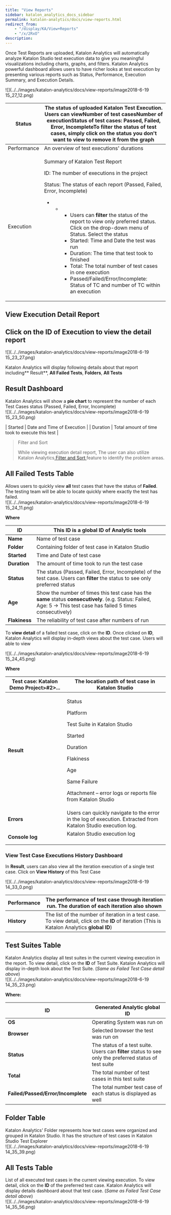 ```yaml
---
title: "View Reports" 
sidebar: katalon_analytics_docs_sidebar
permalink: katalon-analytics/docs/view-reports.html 
redirect_from:
    - "/display/KA/View+Reports"
    - "/x/2RxO"
description: 
---
```

Once Test Reports are uploaded, Katalon Analytics will automatically analyze Katalon Studio test execution data to give you meaningful visualizations including charts, graphs, and filters. Katalon Analytics powerful dashboard allows users to have richer looks at test execution by presenting various reports such as Status, Performance, Execution Summary, and Execution Details. 

![](../../images/katalon-analytics/docs/view-reports/image2018-6-19 15_27_12.png)

<table><thead><tr><th>Status</th><th>The status of uploaded Katalon Test Execution. Users can viewNumber of test casesNumber of executionStatus of test cases: Passed, Failed, Error, IncompleteTo filter the status of test cases, simply click on the status you don't want to view to remove it from the graph</th></tr></thead><tbody><tr><td>Performance</td><td>An overview of test executions' durations&nbsp;</td></tr><tr><td>Execution</td><td><p>Summary of Katalon Test Report</p><p>ID: The number of executions in the project</p><p>Status: The status of each report (Passed, Failed, Error, Incomplete)</p><ul><li><ul><li><ul><li>Users can <strong>filter </strong>the status of the report to view only preferred status. Click on the drop-down menu of Status. Select the status</li><li>Started: Time and Date the test was run</li><li>Duration: The time that test took to finished</li><li>Total: The total number of test cases in one execution</li><li>Passed/Failed/Error/Incomplete: Status of TC and number of TC within an execution</li></ul></li></ul></li></ul></td></tr></tbody></table>

View Execution Detail Report
----------------------------

Click on the ID of Execution to view the detail report
------------------------------------------------------

![](../../images/katalon-analytics/docs/view-reports/image2018-6-19 15_23_27.png)  
  

Katalon Analytics will display following details about that report including** Result**, **All Failed Tests**, **Folders**, **All Tests**

Result Dashboard
----------------

Katalon Analytics will show a **pie chart** to represent the number of each Test Cases status (Passed, Failed, Error, Incomplete)  
![](../../images/katalon-analytics/docs/view-reports/image2018-6-19 15_23_50.png)

| Started | Date and Time of Execution |
| Duration | Total amount of time took to execute this test |

> Filter and Sort
> 
> While viewing execution detail report, The user can also utilize Katalon Analytics[ Filter and Sort ](/x/ZgTR)feature to identify the problem areas.

All Failed Tests Table
----------------------

Allows users to quickly view **all** test cases that have the status of **Failed**. The testing team will be able to locate quickly where exactly the test has failed.  
![](../../images/katalon-analytics/docs/view-reports/image2018-6-19 15_24_11.png)

**Where**

| ID | This ID is a global ID of Analytic tools |
| --- | --- |
| **Name** | Name of test case |
| **Folder** | Containing folder of test case in Katalon Studio |
| **Started** | Time and Date of test case |
| **Duration** | The amount of time took to run the test case |
| **Status** | The status (Passed, Failed, Error, Incomplete) of the test case. Users can **filter** the status to see only preferred status |
| **Age** | Show the number of times this test case has the **same** status **consecutively**. (e.g. Status: Failed, Age: 5 → This test case has failed 5 times consecutively) |
| **Flakiness** | The reliability of test case after numbers of run |

To **view detail** of a failed test case, click on the **ID**. Once clicked on **ID**, Katalon Analytics will display in-depth views about the test case. Users will able to view

![](../../images/katalon-analytics/docs/view-reports/image2018-6-19 15_24_45.png)

**Where** 

<table><thead><tr><th>Test case: Katalon Demo Project&gt;#2&gt;...</th><th>The location path of test case in Katalon Studio</th></tr></thead><tbody><tr><td><strong>Result</strong></td><td><p>Status</p><p>Platform</p><p>Test Suite in Katalon Studio</p><p>Started</p><p>Duration</p><p>Flakiness</p><p>Age</p><p>Same Failure</p><p>Attachment – error logs or reports file from Katalon Studio</p></td></tr><tr><td><strong>Errors</strong></td><td>Users can quickly navigate to the error in the log of execution. Extracted from Katalon Studio execution log.</td></tr><tr><td><strong>Console log</strong></td><td>Katalon Studio execution log&nbsp; &nbsp; &nbsp; &nbsp; &nbsp; &nbsp; &nbsp; &nbsp; &nbsp; &nbsp; &nbsp; &nbsp;&nbsp;</td></tr></tbody></table>

### View Test Case Executions History Dashboard

In **Result**, users can also view all the iteration execution of a single test case. Click on **View History** of this Test Case

![](../../images/katalon-analytics/docs/view-reports/image2018-6-19 14_33_0.png)

| Performance | The performance of test case through iteration run. The duration of each iteration also shown |
| --- | --- |
| **History** | The list of the number of iteration in a test case. To view detail, click on the **ID** of iteration (This is Katalon Analytics **global ID**) |

Test Suites Table
-----------------

Katalon Analytics display all test suites in the current viewing execution in the report. To view detail, click on the **ID** of Test Suite. Katalon Analytics will display in-depth look about the Test Suite. (_Same as Failed Test Case detail above_)  
![](../../images/katalon-analytics/docs/view-reports/image2018-6-19 14_35_23.png)

**Where:**

| ID | Generated Analytic global ID |
| --- | --- |
| **OS** | Operating System was run on |
| **Browser** | Selected browser the test was run on |
| **Status** | The status of a test suite. Users can **filter** status to see only the preferred status of test suite |
| **Total** | The total number of test cases in this test suite |
| **Failed/Passed/Error/Incomplete** | The total number test case of each status is displayed as well |

Folder Table
------------

Katalon Analytics' Folder represents how test cases were organized and grouped in Katalon Studio. It has the structure of test cases in Katalon Studio Test Explorer  
![](../../images/katalon-analytics/docs/view-reports/image2018-6-19 14_35_39.png)

All Tests Table
---------------

List of all executed test cases in the current viewing execution. To view detail, click on the **ID** of the preferred test case. Katalon Analytics will display details dashboard about that test case. (_Same as Failed Test Case detail above_)  
![](../../images/katalon-analytics/docs/view-reports/image2018-6-19 14_35_56.png)